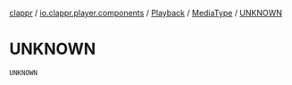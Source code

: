 [clappr](../../../index.md) / [io.clappr.player.components](../../index.md) / [Playback](../index.md) / [MediaType](index.md) / [UNKNOWN](./-u-n-k-n-o-w-n.md)

# UNKNOWN

`UNKNOWN`